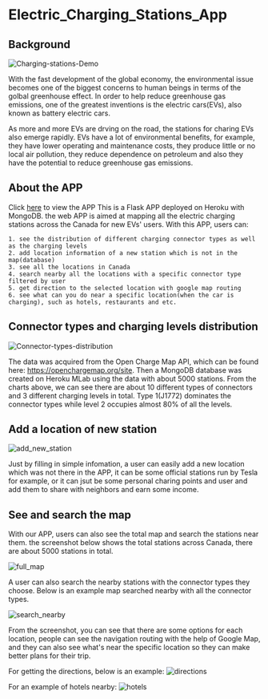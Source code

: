 # Electric_Charging_Stations_App

## Background

![Charging-stations-Demo](Electric_Charging_Stations/static/img/ChargingStation.jpg)

With the fast development of the global economy, the environmental issue becomes one of the biggest concerns to human beings in terms of the golbal greenhouse effect. In order to help reduce greenhouse gas emissions, one of the greatest inventions is the electric cars(EVs), also known as battery electric cars.

As more and more EVs are drving on the road, the stations for charing EVs also emerge rapidly. EVs have a lot of environmental benefits, for example, they have lower operating and maintenance costs, they produce little or no local air pollution, they reduce dependence on petroleum and also they have the potential to reduce greenhouse gas emissions.

## About the APP

Click [here](https://chargetastic.herokuapp.com/) to view the APP
This is a Flask APP deployed on Heroku with MongoDB. the web APP is aimed at mapping all the electric charging stations across the Canada for new EVs' users. With this APP, users can:

    1. see the distribution of different charging connector types as well as the charging levels
    2. add location information of a new station which is not in the map(database)
    3. see all the locations in Canada
    4. search nearby all the locations with a specific connector type filtered by user
    5. get direction to the selected location with google map routing
    6. see what can you do near a specific location(when the car is charging), such as hotels, restaurants and etc.

## Connector types and charging levels distribution

![Connector-types-distribution](Electric_Charging_Stations/static/img/connector_types_and_levels.PNG)

The data was acquired from the Open Charge Map API, which can be found here: https://openchargemap.org/site. Then a MongoDB database was created on Heroku MLab using the data with about 5000 stations. From the charts above, we can see there are about 10 different types of connectors and 3 different charging levels in total. Type 1(J1772) dominates the connector types while level 2 occupies almost 80% of all the levels.

## Add a location of new station

![add_new_station](Electric_Charging_Stations/static/img/add_location.PNG)

Just by filling in simple infomation, a user can easily add a new location which was not there in the APP, it can be some official stations run by Tesla for example, or it can jsut be some personal charing points and user and add them to share with neighbors and earn some income.

## See and search the map

With our APP, users can also see the total map and search the stations near them. the screenshot below shows the total stations across Canada, there are about 5000 stations in total.

![full_map](Electric_Charging_Stations/static/img/Full_map.PNG)

A user can also search the nearby stations with the connector types they choose. Below is an example map searched nearby  with all the connector types.

![search_nearby](Electric_Charging_Stations/static/img/search_nearby.PNG)

From the screenshot, you can see that there are some options for each location, people can see the navigation routing with the help of Google Map, and they can also see what's near the specific location so they can make better plans for their trip.

For getting the directions, below is an example:
![directions](Electric_Charging_Stations/static/img/Google_routing.PNG)

For an example of hotels nearby:
![hotels](Electric_Charging_Stations/static/img/hotels_nearby.PNG)
